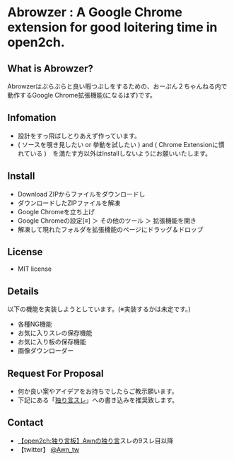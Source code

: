 # Abrowzer : A Google Chrome extension for good loitering time in open2ch.

## What is Abrowzer?
Abrowzerはぶらぶらと良い暇つぶしをするための、おーぷん２ちゃんねる内で動作するGoogle Chrome拡張機能(になるはず)です。

## Infomation
- 設計をすっ飛ばしとりあえず作っています。
- ( ソースを覗き見したい or 挙動を試したい ) and ( Chrome Extensionに慣れている )　を満たす方以外はInstallしないようにお願いいたします。
 
## Install
- Download ZIPからファイルをダウンロードし
- ダウンロードしたZIPファイルを解凍
- Google Chromeを立ち上げ
- Google Chromeの設定[≡] ＞ その他のツール ＞ 拡張機能を開き
- 解凍して現れたフォルダを拡張機能のページにドラッグ＆ドロップ

## License
- MIT license

## Details
以下の機能を実装しようとしています。(※実装するかは未定です。)
- 各種NG機能
- お気に入りスレの保存機能
- お気に入り板の保存機能
- 画像ダウンローダー

## Request For Proposal
- 何か良い案やアイデアをお持ちでしたらご教示願います。
- 下記にある「[独り言スレ](http://kohada.open2ch.net/yume/)」への書き込みを推奨致します。

## Contact
- [【open2ch:独り言板】](http://kohada.open2ch.net/yume/)[Awnの独り言](http://find.open2ch.net/?t=&q=Awn%E3%81%AE%E7%8B%AC%E3%82%8A%E8%A8%80&bbs=yume)スレの9スレ目以降
- 【twitter】 [@Awn_tw](https://twitter.com/Awn_tw)